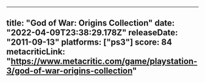 
---
title: "God of War: Origins Collection"
date: "2022-04-09T23:38:29.178Z"
releaseDate: "2011-09-13"
platforms: ["ps3"]
score: 84
metacriticLink: "https://www.metacritic.com/game/playstation-3/god-of-war-origins-collection"
---

